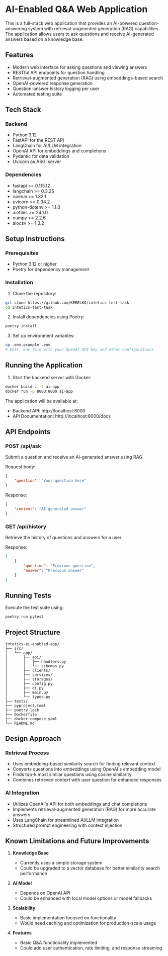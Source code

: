 # AI-Enabled Q&A Web Application

This is a full-stack web application that provides an AI-powered question-answering system with retrieval-augmented generation (RAG) capabilities. The application allows users to ask questions and receive AI-generated answers based on a knowledge base.

## Features

- Modern web interface for asking questions and viewing answers
- RESTful API endpoints for question handling
- Retrieval-augmented generation (RAG) using embeddings-based search
- OpenAI-powered response generation
- Question-answer history logging per user
- Automated testing suite

## Tech Stack

### Backend
- Python 3.12
- FastAPI for the REST API
- LangChain for AI/LLM integration
- OpenAI API for embeddings and completions
- Pydantic for data validation
- Uvicorn as ASGI server

### Dependencies
- fastapi >= 0.115.12
- langchain >= 0.3.25
- openai >= 1.82.1
- uvicorn >= 0.34.2
- python-dotenv >= 1.1.0
- aiofiles >= 24.1.0
- numpy >= 2.2.6
- aiocsv >= 1.3.2

## Setup Instructions

### Prerequisites
- Python 3.12 or higher
- Poetry for dependency management

### Installation

1. Clone the repository:
```bash
git clone https://github.com/KERELKO/intetics-test-task
cd intetics-test-task
```

2. Install dependencies using Poetry:
```bash
poetry install
```

3. Set up environment variables:
```bash
cp .env.example .env
# Edit .env file with your OpenAI API key and other configurations
```

## Running the Application

1. Start the backend server with Docker:
```bash
docker build . -t ai-app
docker run -p 8000:8000 ai-app
```

The application will be available at:
- Backend API: http://localhost:8000
- API Documentation: http://localhost:8000/docs

## API Endpoints

### POST /api/ask
Submit a question and receive an AI-generated answer using RAG.

Request body:
```json
{
    "question": "Your question here"
}
```

Response:
```json
{
    "content": "AI-generated answer"
}
```

### GET /api/history
Retrieve the history of questions and answers for a user.

Response:
```json
[
    {
        "question": "Previous question",
        "answer": "Previous answer"
    }
]
```

## Running Tests

Execute the test suite using:
```bash
poetry run pytest
```

## Project Structure

```
intetics-ai-enabled-app/
├── src/
│   └── app/
│       ├── api/
│       │   ├── handlers.py
│       │   └── schemas.py
│       ├── clients/
│       ├── services/
│       ├── storages/
│       ├── config.py
│       ├── di.py
│       ├── main.py
│       └── types.py
├── tests/
├── pyproject.toml
├── poetry.lock
├── Dockerfile
├── docker-compose.yaml
└── README.md
```

## Design Approach

### Retrieval Process
- Uses embedding-based similarity search for finding relevant context
- Converts questions into embeddings using OpenAI's embedding model
- Finds top-k most similar questions using cosine similarity
- Combines retrieved context with user question for enhanced responses

### AI Integration
- Utilizes OpenAI's API for both embeddings and chat completions
- Implements retrieval-augmented generation (RAG) for more accurate answers
- Uses LangChain for streamlined AI/LLM integration
- Structured prompt engineering with context injection

## Known Limitations and Future Improvements

1. **Knowledge Base**
   - Currently uses a simple storage system
   - Could be upgraded to a vector database for better similarity search performance

2. **AI Model**
   - Depends on OpenAI API
   - Could be enhanced with local model options or model fallbacks

3. **Scalability**
   - Basic implementation focused on functionality
   - Would need caching and optimization for production-scale usage

4. **Features**
   - Basic Q&A functionality implemented
   - Could add user authentication, rate limiting, and response streaming
